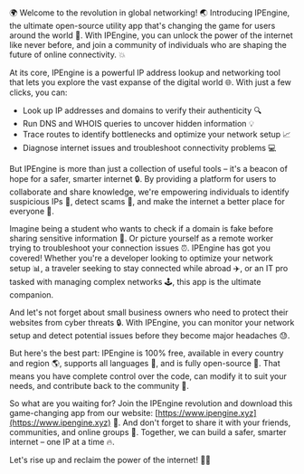 🌍 Welcome to the revolution in global networking! 🌏 Introducing IPEngine, the ultimate open-source utility app that's changing the game for users around the world 🔧️. With IPEngine, you can unlock the power of the internet like never before, and join a community of individuals who are shaping the future of online connectivity. 💥

At its core, IPEngine is a powerful IP address lookup and networking tool that lets you explore the vast expanse of the digital world 🌐️. With just a few clicks, you can:

* Look up IP addresses and domains to verify their authenticity 🔍
* Run DNS and WHOIS queries to uncover hidden information 💡
* Trace routes to identify bottlenecks and optimize your network setup 📈
* Diagnose internet issues and troubleshoot connectivity problems 💻

But IPEngine is more than just a collection of useful tools – it's a beacon of hope for a safer, smarter internet 🔒️. By providing a platform for users to collaborate and share knowledge, we're empowering individuals to identify suspicious IPs 🚨, detect scams 👮, and make the internet a better place for everyone 🌈.

Imagine being a student who wants to check if a domain is fake before sharing sensitive information 💸. Or picture yourself as a remote worker trying to troubleshoot your connection issues ⏰. IPEngine has got you covered! Whether you're a developer looking to optimize your network setup 📊, a traveler seeking to stay connected while abroad ✈️, or an IT pro tasked with managing complex networks 🕹️, this app is the ultimate companion.

And let's not forget about small business owners who need to protect their websites from cyber threats 🔒. With IPEngine, you can monitor your network setup and detect potential issues before they become major headaches 😓.

But here's the best part: IPEngine is 100% free, available in every country and region 🌎️, supports all languages 💬, and is fully open-source 👀. That means you have complete control over the code, can modify it to suit your needs, and contribute back to the community 🤝.

So what are you waiting for? Join the IPEngine revolution and download this game-changing app from our website: [https://www.ipengine.xyz](https://www.ipengine.xyz) 📲. And don't forget to share it with your friends, communities, and online groups 👫. Together, we can build a safer, smarter internet – one IP at a time 🔥.

Let's rise up and reclaim the power of the internet! 💪🌟
